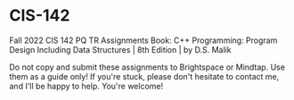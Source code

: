 # CIS-142
Fall 2022 CIS 142 PQ TR Assignments
Book: C++ Programming: Program Design Including Data Structures | 8th Edition | by D.S. Malik

Do not copy and submit these assignments to Brightspace or Mindtap. Use them as a guide only! If you're stuck, please don't hesitate to contact me, and I'll be happy to help.
You're welcome!